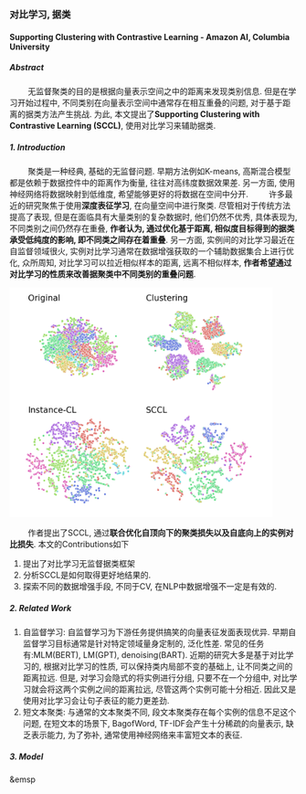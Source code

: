 ### 对比学习, 据类
#### Supporting Clustering with Contrastive Learning - Amazon AI, Columbia University
##### Abstract
&emsp;&emsp; 无监督聚类的目的是根据向量表示空间之中的距离来发现类别信息. 但是在学习开始过程中, 不同类别在向量表示空间中通常存在相互重叠的问题, 对于基于距离的据类方法产生挑战. 为此, 本文提出了**Supporting Clustering with Contrastive Learning (SCCL)**, 使用对比学习来辅助据类. 
##### 1. Introduction
&emsp;&emsp; 聚类是一种经典, 基础的无监督问题. 早期方法例如K-means, 高斯混合模型都是依赖于数据控件中的距离作为衡量, 往往对高纬度数据效果差. 另一方面, 使用神经网络将数据映射到低维度,  希望能够更好的将数据在空间中分开. 
&emsp;&emsp; 许多最近的研究聚焦于使用**深度表征学习**, 在向量空间中进行聚类. 尽管相对于传统方法提高了表现, 但是在面临具有大量类别的复杂数据时, 他们仍然不优秀, 具体表现为, 不同类别之间仍然存在重叠, **作者认为, 通过优化基于距离, 相似度目标得到的据类承受低纯度的影响, 即不同类之间存在着重叠**. 另一方面, 实例间的对比学习最近在自监督领域很火, 实例对比学习通常在数据增强获取的一个辅助数据集合上进行优化, 众所周知, 对比学习可以拉近相似样本的距离, 远离不相似样本, **作者希望通过对比学习的性质来改善据聚类中不同类别的重叠问题**.

![](./images/027.png)

&emsp;&emsp; 作者提出了SCCL, 通过**联合优化自顶向下的聚类损失以及自底向上的实例对比损失**. 本文的Contributions如下

1. 提出了对比学习无监督据类框架
2. 分析SCCL是如何取得更好地结果的.
3. 探索不同的数据增强手段, 不同于CV, 在NLP中数据增强不一定是有效的.

##### 2. Related Work
1. 自监督学习: 自监督学习为下游任务提供搞笑的向量表征发面表现优异. 早期自监督学习目标通常是针对特定领域量身定制的, 泛化性差. 常见的任务有:MLM(BERT), LM(GPT), denoising(BART). 近期的研究大多是基于对比学习的, 根据对比学习的性质, 可以保持类内局部不变的基础上, 让不同类之间的距离拉远. 但是, 对学习会隐式的将实例进行分组, 只要不在一个分组中, 对比学习就会将这两个实例之间的距离拉远, 尽管这两个实例可能十分相近. 因此又是使用对比学习会让句子表征的能力更差劲.
2. 短文本聚类: 与通常的文本聚类不同, 段文本聚类存在每个实例的信息不足这个问题, 在短文本的场景下, BagofWord, TF-IDF会产生十分稀疏的向量表示, 缺乏表示能力, 为了弥补, 通常使用神经网络来丰富短文本的表征. 

##### 3. Model
&emsp

